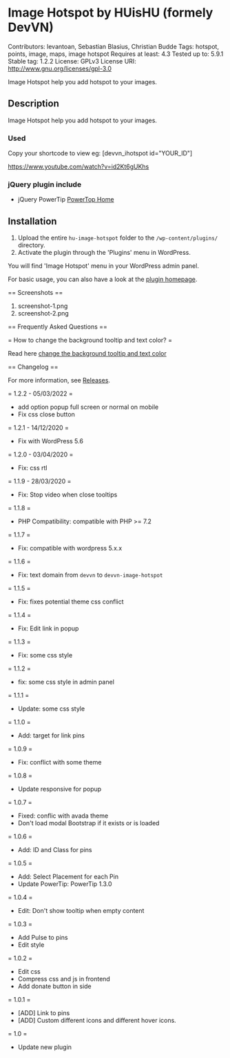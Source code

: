 # Image Hotspot by HUisHU (formely DevVN)
Contributors: levantoan, Sebastian Blasius, Christian Budde
Tags: hotspot, points, image, maps, image hotspot
Requires at least: 4.3
Tested up to: 5.9.1
Stable tag: 1.2.2
License: GPLv3
License URI: http://www.gnu.org/licenses/gpl-3.0

Image Hotspot help you add hotspot to your images.

## Description

Image Hotspot help you add hotspot to your images.

### Used

Copy your shortcode to view eg: [devvn_ihotspot id="YOUR_ID"]

https://www.youtube.com/watch?v=id2Kt6gUKhs

### jQuery plugin include

- jQuery PowerTip [PowerTop Home](https://stevenbenner.github.io/jquery-powertip/)


## Installation

1. Upload the entire `hu-image-hotspot` folder to the `/wp-content/plugins/` directory.
1. Activate the plugin through the 'Plugins' menu in WordPress.

You will find 'Image Hotspot' menu in your WordPress admin panel.

For basic usage, you can also have a look at the [plugin homepage](https://levantoan.com/devvn-image-hotspot).

== Screenshots ==

1. screenshot-1.png
2. screenshot-2.png

== Frequently Asked Questions ==

= How to change the background tooltip and text color? =

Read here [change the background tooltip and text color](https://github.com/levantoan/WordPress/blob/master/devvn-image-hotspot/change-background-popup-to-white.css)


== Changelog ==

For more information, see [Releases](https://levantoan.com/devvn-image-hotspot).

= 1.2.2 - 05/03/2022 =

* add option popup full screen or normal on mobile
* Fix css close button

= 1.2.1 - 14/12/2020 =

* Fix with WordPress 5.6

= 1.2.0 - 03/04/2020 =

* Fix: css rtl

= 1.1.9 - 28/03/2020 =

* Fix: Stop video when close tooltips

= 1.1.8 =

* PHP Compatibility: compatible with PHP >= 7.2

= 1.1.7 =

* Fix: compatible with wordpress 5.x.x

= 1.1.6 =

* Fix: text domain from `devvn` to `devvn-image-hotspot`

= 1.1.5 =

* Fix: fixes potential theme css conflict

= 1.1.4 =

* Fix: Edit link in popup

= 1.1.3 =

* Fix: some css style

= 1.1.2 =

* fix: some css style in admin panel

= 1.1.1 =

* Update: some css style

= 1.1.0 =

* Add: target for link pins

= 1.0.9 =

* Fix: conflict with some theme

= 1.0.8 =

* Update responsive for popup

= 1.0.7 =

* Fixed: conflic with avada theme
* Don't load modal Bootstrap if it exists or is loaded

= 1.0.6 =

* Add: ID and Class for pins

= 1.0.5 =

* Add: Select Placement for each Pin
* Update PowerTip: PowerTip 1.3.0

= 1.0.4 =

* Edit: Don't show tooltip when empty content

= 1.0.3 =

* Add Pulse to pins
* Edit style

= 1.0.2 =

* Edit css
* Compress css and js in frontend
* Add donate button in side

= 1.0.1 =

* [ADD] Link to pins
* [ADD] Custom different icons and different hover icons.

= 1.0 =

* Update new plugin
